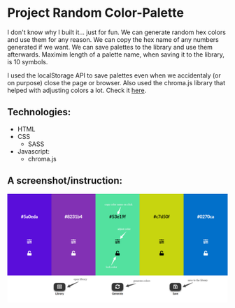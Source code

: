 # Project Random Color-Palette

I don't know why I built it... just for fun.
We can generate random hex colors and use them for any reason. We can copy the hex name of any numbers generated if we want. We can save palettes to the library and use them afterwards.
Maximim length of a palette name, when saving it to the library, is 10 symbols.

I used the localStorage API to save palettes even when we accidentaly (or on purpose) close the page or browser.
Also used the chroma.js library that helped with adjusting colors a lot. Check it [here](https://yar1991.github.io/Random-Color-Palette/).

## Technologies:

- HTML
- CSS
  - SASS
- Javascript:
  - chroma.js

## A screenshot/instruction:

![](./instruction.png)
